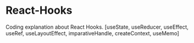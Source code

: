 # React-Hooks
Coding explanation about React Hooks. [useState, useReducer, useEffect, useRef, useLayoutEffect, imparativeHandle, createContext, useMemo]
